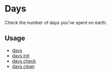 # Days

Check the number of days you've spent on earth.

## Usage

- [days](/docs/days.md)
- [days init](/docs/days_init.md)
- [days check](/docs/days_check.md)
- [days clean](/docs/days_clean.md)
